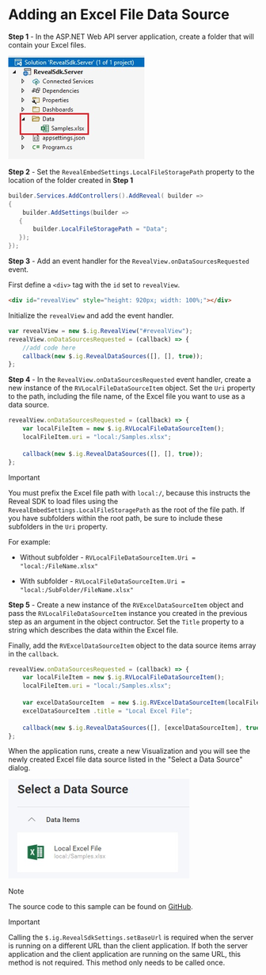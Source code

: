 # Adding an Excel File Data Source

**Step 1** - In the ASP.NET Web API server application, create a folder that will contain your Excel files.

![](images/excel-file-folder.jpg)

**Step 2** - Set the `RevealEmbedSettings.LocalFileStoragePath` property to the location of the folder created in **Step 1**

```cs
builder.Services.AddControllers().AddReveal( builder =>
{
    builder.AddSettings(builder =>
   {
       builder.LocalFileStoragePath = "Data";
   });
});
```

**Step 3** - Add an event handler for the `RevealView.onDataSourcesRequested` event.

First define a `<div>` tag with the `id` set to `revealView`.

```html
<div id="revealView" style="height: 920px; width: 100%;"></div>
```

Initialize the `revealView` and add the event handler.

```javascript
var revealView = new $.ig.RevealView("#revealView");
revealView.onDataSourcesRequested = (callback) => {
    //add code here
    callback(new $.ig.RevealDataSources([], [], true));
};
```

**Step 4** - In the `RevealView.onDataSourcesRequested` event handler, create a new instance of the `RVLocalFileDataSourceItem` object. Set the `Uri` property to the path, including the file name, of the Excel file you want to use as a data source.

```javascript
revealView.onDataSourcesRequested = (callback) => {
    var localFileItem = new $.ig.RVLocalFileDataSourceItem();
    localFileItem.uri = "local:/Samples.xlsx";

    callback(new $.ig.RevealDataSources([], [], true));
};
```

> [!IMPORTANT]
> You must prefix the Excel file path with `local:/`, because this instructs the Reveal SDK to load files using the `RevealEmbedSettings.LocalFileStoragePath` as the root of the file path. If you have subfolders within the root path, be sure to include these subfolders in the `Uri` property. 
>
> For example:
>
> * Without subfolder - `RVLocalFileDataSourceItem.Uri = "local:/FileName.xlsx"`
>
> * With subfolder - `RVLocalFileDataSourceItem.Uri = "local:/SubFolder/FileName.xlsx"`

**Step 5** - Create a new instance of the `RVExcelDataSourceItem` object and pass the `RVLocalFileDataSourceItem` instance you created in the previous step as an argument in the object contructor. Set the `Title` property to a string which describes the data within the Excel file.

Finally, add the `RVExcelDataSourceItem` object to the data source items array in the `callback`.

```javascript
revealView.onDataSourcesRequested = (callback) => {
    var localFileItem = new $.ig.RVLocalFileDataSourceItem();
    localFileItem.uri = "local:/Samples.xlsx";

    var excelDataSourceItem  = new $.ig.RVExcelDataSourceItem(localFileItem);
    excelDataSourceItem .title = "Local Excel File";

    callback(new $.ig.RevealDataSources([], [excelDataSourceItem], true));
};
```

When the application runs, create a new Visualization and you will see the newly created Excel file data source listed in the "Select a Data Source" dialog.

![](images/excel-file-data-source.jpg)

> [!NOTE]
> The source code to this sample can be found on [GitHub](https://github.com/RevealBi/sdk-samples-javascript/tree/main/AddingDataSources/ExcelFile).

> [!IMPORTANT]
> Calling the `$.ig.RevealSdkSettings.setBaseUrl` is required when the server is running on a different URL than the client application. If both the server application and the client application are running on the same URL, this method is not required. This method only needs to be called once.
